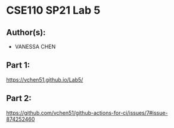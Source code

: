 # CSE110 SP21 Lab 5

## Author(s):
- VANESSA CHEN

## Part 1:

https://vchen51.github.io/Lab5/

## Part 2:

https://github.com/vchen51/github-actions-for-ci/issues/7#issue-874252460